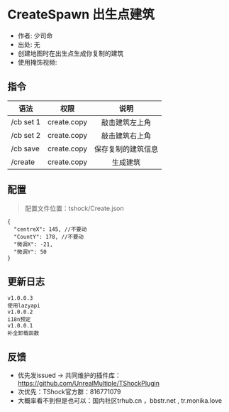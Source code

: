 # CreateSpawn 出生点建筑

- 作者: 少司命
- 出处: 无
- 创建地图时在出生点生成你复制的建筑
- 使用掩饰视频:

## 指令

| 语法        |              权限             |     说明    |
| --------- | :-------------------------: | :-------: |
| /cb set 1 | create.copy |  敲击建筑左上角  |
| /cb set 2 | create.copy |  敲击建筑右上角  |
| /cb save  | create.copy | 保存复制的建筑信息 |
| /create   | create.copy |    生成建筑   |

## 配置

> 配置文件位置：tshock/Create.json

```json5
{
  "centreX": 145, //不要动
  "CountY": 178, //不要动
  "微调X": -21,
  "微调Y": 50
}
```

## 更新日志

```
v1.0.0.3
使用lazyapi
v1.0.0.2
i18n预定
v1.0.0.1
补全卸载函数
```

## 反馈

- 优先发issued -> 共同维护的插件库：https://github.com/UnrealMultiple/TShockPlugin
- 次优先：TShock官方群：816771079
- 大概率看不到但是也可以：国内社区trhub.cn ，bbstr.net , tr.monika.love
